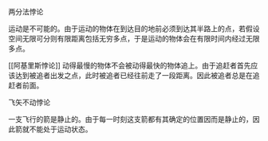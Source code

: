 两分法悖论

运动是不可能的。由于运动的物体在到达目的地前必须到达其半路上的点，若假设空间无限可分则有限距离包括无穷多点，于是运动的物体会在有限时间内经过无限多点。

[[阿基里斯悖论]]
动得最慢的物体不会被动得最快的物体追上。由于追赶者首先应该达到被追者出发之点，此时被追者已经往前走了一段距离。因此被追者总是在追赶者前面。

飞矢不动悖论  

一支飞行的箭是静止的。由于每一时刻这支箭都有其确定的位置因而是静止的，因此箭就不能处于运动状态。